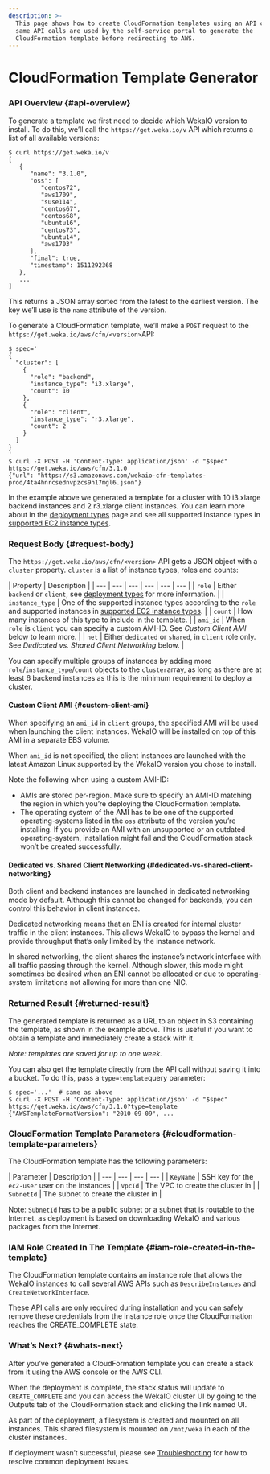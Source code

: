 ```yaml
---
description: >-
  This page shows how to create CloudFormation templates using an API call. The
  same API calls are used by the self-service portal to generate the
  CloudFormation template before redirecting to AWS.
---
```


# CloudFormation Template Generator

### API Overview {#api-overview}

To generate a template we first need to decide which WekaIO version to install. To do this, we’ll call the `https://get.weka.io/v` API which returns a list of all available versions:

```text
$ curl https://get.weka.io/v
[
   {
      "name": "3.1.0",
      "oss": [
         "centos72",
         "aws1709",
         "suse114",
         "centos67",
         "centos68",
         "ubuntu16",
         "centos73",
         "ubuntu14",
         "aws1703"
      ],
      "final": true,
      "timestamp": 1511292368
   },
   ...
]
```

This returns a JSON array sorted from the latest to the earliest version. The key we’ll use is the `name` attribute of the version.

To generate a CloudFormation template, we’ll make a `POST` request to the `https://get.weka.io/aws/cfn/<version>`API:

```text
$ spec='
{
  "cluster": [
    {
      "role": "backend",
      "instance_type": "i3.xlarge",
      "count": 10
    },
    {
      "role": "client",
      "instance_type": "r3.xlarge",
      "count": 2
    }
  ]
}
'
$ curl -X POST -H 'Content-Type: application/json' -d "$spec" https://get.weka.io/aws/cfn/3.1.0
{"url": "https://s3.amazonaws.com/wekaio-cfn-templates-prod/4ta4hnrcsednvpzcs9h17mgl6.json"}
```

In the example above we generated a template for a cluster with 10 i3.xlarge backend instances and 2 r3.xlarge client instances. You can learn more about in the [deployment types](deployment-types.md) page and see all supported instance types in [supported EC2 instance types](supported-ec2-instance-types.md).

### Request Body {#request-body}

The `https://get.weka.io/aws/cfn/<version>` API gets a JSON object with a `cluster` property. `cluster` is a list of instance types, roles and counts:

| Property | Description |
| --- | --- | --- | --- | --- | --- |
| `role` | Either `backend` or `client`, see [deployment types](deployment-types.md) for more information. |
| `instance_type` | One of the supported instance types according to the `role` and supported instances in [supported EC2 instance types](supported-ec2-instance-types.md). |
| `count` | How many instances of this type to include in the template. |
| `ami_id` | When `role` is `client` you can specify a custom AMI-ID. See _Custom Client AMI_ below to learn more. |
| `net` | Either `dedicated` or `shared`, in `client` role only. See _Dedicated vs. Shared Client Networking_ below. |

You can specify multiple groups of instances by adding more `role`/`instance_type`/`count` objects to the `cluster`array, as long as there are at least 6 backend instances as this is the minimum requirement to deploy a cluster.

#### Custom Client AMI {#custom-client-ami}

When specifying an `ami_id` in `client` groups, the specified AMI will be used when launching the client instances. WekaIO will be installed on top of this AMI in a separate EBS volume.

When `ami_id` is not specified, the client instances are launched with the latest Amazon Linux supported by the WekaIO version you chose to install.

Note the following when using a custom AMI-ID:

* AMIs are stored per-region. Make sure to specify an AMI-ID matching the region in which you’re deploying the CloudFormation template.
* The operating system of the AMI has to be one of the supported operating-systems listed in the `oss` attribute of the version you’re installing. If you provide an AMI with an unsupported or an outdated operating-system, installation might fail and the CloudFormation stack won’t be created successfully.

#### Dedicated vs. Shared Client Networking {#dedicated-vs-shared-client-networking}

Both client and backend instances are launched in dedicated networking mode by default. Although this cannot be changed for backends, you can control this behavior in client instances.

Dedicated networking means that an ENI is created for internal cluster traffic in the client instances. This allows WekaIO to bypass the kernel and provide throughput that’s only limited by the instance network.

In shared networking, the client shares the instance’s network interface with all traffic passing through the kernel. Although slower, this mode might sometimes be desired when an ENI cannot be allocated or due to operating-system limitations not allowing for more than one NIC.

### Returned Result {#returned-result}

The generated template is returned as a URL to an object in S3 containing the template, as shown in the example above. This is useful if you want to obtain a template and immediately create a stack with it.

_Note: templates are saved for up to one week._

You can also get the template directly from the API call without saving it into a bucket. To do this, pass a `type=template`query parameter:

```text
$ spec='...'  # same as above
$ curl -X POST -H 'Content-Type: application/json' -d "$spec" https://get.weka.io/aws/cfn/3.1.0?type=template
{"AWSTemplateFormatVersion": "2010-09-09", ...
```

### CloudFormation Template Parameters {#cloudformation-template-parameters}

The CloudFormation template has the following parameters:

| Parameter | Description |
| --- | --- | --- | --- |
| `KeyName` | SSH key for the `ec2-user` user on the instances |
| `VpcId` | The VPC to create the cluster in |
| `SubnetId` | The subnet to create the cluster in |

Note: `SubnetId` has to be a public subnet or a subnet that is routable to the Internet, as deployment is based on downloading WekaIO and various packages from the Internet.

### IAM Role Created In The Template {#iam-role-created-in-the-template}

The CloudFormation template contains an instance role that allows the WekaIO instances to call several AWS APIs such as `DescribeInstances` and `CreateNetworkInterface`.

These API calls are only required during installation and you can safely remove these credentials from the instance role once the CloudFormation reaches the CREATE\_COMPLETE state.

### What’s Next? {#whats-next}

After you’ve generated a CloudFormation template you can create a stack from it using the AWS console or the AWS CLI.

When the deployment is complete, the stack status will update to `CREATE_COMPLETE` and you can access the WekaIO cluster UI by going to the Outputs tab of the CloudFormation stack and clicking the link named UI.

As part of the deployment, a filesystem is created and mounted on all instances. This shared filesystem is mounted on `/mnt/weka` in each of the cluster instances.

If deployment wasn’t successful, please see [Troubleshooting](troubleshooting.md) for how to resolve common deployment issues.

